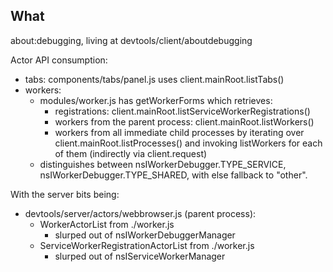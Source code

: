 ## What ##

about:debugging, living at devtools/client/aboutdebugging

Actor API consumption:
* tabs: components/tabs/panel.js uses client.mainRoot.listTabs()
* workers:
  * modules/worker.js has getWorkerForms which retrieves:
    * registrations: client.mainRoot.listServiceWorkerRegistrations()
    * workers from the parent process: client.mainRoot.listWorkers()
    * workers from all immediate child processes by iterating over
      client.mainRoot.listProcesses() and invoking listWorkers for each of
      them (indirectly via client.request)
  * distinguishes between nsIWorkerDebugger.TYPE_SERVICE,
    nsIWorkerDebugger.TYPE_SHARED, with else fallback to "other".

With the server bits being:
* devtools/server/actors/webbrowser.js (parent process):
  * WorkerActorList from ./worker.js
    * slurped out of nsIWorkerDebuggerManager
  * ServiceWorkerRegistrationActorList from ./worker.js
    * slurped out of nsIServiceWorkerManager
